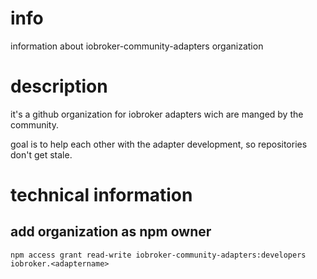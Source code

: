 # info
information about iobroker-community-adapters organization

# description
it's a github organization for iobroker adapters wich are manged by the community.

goal is to help each other with the adapter development, so repositories don't get stale. 

# technical information

## add organization as npm owner

    npm access grant read-write iobroker-community-adapters:developers iobroker.<adaptername>
